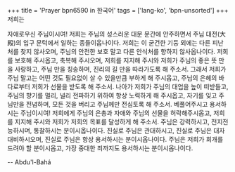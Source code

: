 +++
title = 'Prayer bpn6590 in 한국어'
tags = ['lang-ko', 'bpn-unsorted']
+++
저희는

자애로우신 주님이시여! 저희는 주님의 성스러운 대문 문간에 안주하면서 주님 대전(大殿)의 입구 문턱에서 일하는 종들이옵나이다. 저희는 이 굳건한 기둥 외에는 다른 피난처를 찾지 않사오며, 주님의 안전한 보호 말고 다른 안식처를 향하지 않사옵나이다. 저희를 보호해 주시옵고, 축복해 주시오며, 저희를 지지해 주시와 저희가 주님의 좋은 뜻 만을 사랑하고, 주님 만을 칭송하며, 진리의 길 만을 따라가도록 해 주소서. 그래서 저희가 주님 말고는 어떤 것도 필요없이 살 수 있을만큼 부하게 해 주시옵고, 주님의 은혜의 바다로부터 저희가 선물을 받도록 해 주소서. 나아가 저희가 주님의 대업을 높이 떠받들고, 주님의 향기를 멀리, 널리 전파하기 위하여 항상 노력하게 해 주시옵고, 자기를 잊고 주님만을 전념하며, 모든 것을 버리고 주님께만 전심토록 해 주소서.
베풀어주시고 용서하시는 주님이시여! 저희에게 주님의 은총과 자애와 주님의 선물을 허락해주시옵고, 저희를 지지해 주시와 저희가 저희의 목표를 달성하게 해 주소서. 주님은 강력하시고, 전지전능하시며, 통찰하시는 분이시옵나이다. 진실로 주님은 관대하시고, 진실로 주님은 대자대비하시오며, 진실로 주님은 항상 용서하시는 분이시옵나이다. 주님은 저희가 회개를 드려야 할 분이시옵고, 가장 중대한 죄까지도 용서하시는 분이시옵나이다.

-- Abdu'l-Bahá
